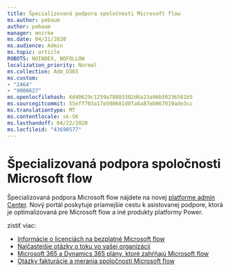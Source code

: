 ```yaml
---
title: Špecializovaná podpora spoločnosti Microsoft flow
ms.author: pebaum
author: pebaum
manager: mnirke
ms.date: 04/21/2020
ms.audience: Admin
ms.topic: article
ROBOTS: NOINDEX, NOFOLLOW
localization_priority: Normal
ms.collection: Adm_O365
ms.custom:
- "2464"
- "9000627"
ms.openlocfilehash: 6d40629c1259a78803302d6a23a96b50236561b5
ms.sourcegitcommit: 55eff703a17e500681d8fa6a87eb067019ade3cc
ms.translationtype: MT
ms.contentlocale: sk-SK
ms.lasthandoff: 04/22/2020
ms.locfileid: "43698577"
---
```

# <a name="microsoft-flow-specialized-support"></a>Špecializovaná podpora spoločnosti Microsoft flow

Špecializovaná podpora Microsoft flow nájdete na novej [platforme admin Center](https://aka.ms/flowadminsupport). Nový portál poskytuje priamejšie cestu k asistovanej podpore, ktorá je optimalizovaná pre Microsoft flow a iné produkty platformy Power.

zistiť viac:
- [Informácie o licenciách na bezplatné Microsoft flow](https://go.microsoft.com/fwlink/?linkid=2095610)
- [Najčastejšie otázky o toku vo vašej organizácii](https://go.microsoft.com/fwlink/?linkid=2072608)
- [Microsoft 365 a Dynamics 365 plány, ktoré zahŕňajú Microsoft flow](https://go.microsoft.com/fwlink/?linkid=2072406)
- [Otázky fakturácie a merania spoločnosti Microsoft flow](https://go.microsoft.com/fwlink/?linkid=2072612)
